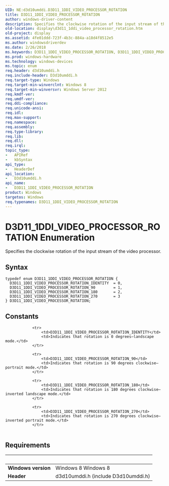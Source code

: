 ```yaml
---
UID: NE:d3d10umddi.D3D11_1DDI_VIDEO_PROCESSOR_ROTATION
title: D3D11_1DDI_VIDEO_PROCESSOR_ROTATION
author: windows-driver-content
description: Specifies the clockwise rotation of the input stream of the video processor.
old-location: display\d3d11_1ddi_video_processor_rotation.htm
old-project: display
ms.assetid: 4fe01ddd-723f-4b3c-884a-a18d4f8512e5
ms.author: windowsdriverdev
ms.date: 2/26/2018
ms.keywords: D3D11_1DDI_VIDEO_PROCESSOR_ROTATION, D3D11_1DDI_VIDEO_PROCESSOR_ROTATION enumeration [Display Devices], D3D11_1DDI_VIDEO_PROCESSOR_ROTATION_180, D3D11_1DDI_VIDEO_PROCESSOR_ROTATION_270, D3D11_1DDI_VIDEO_PROCESSOR_ROTATION_90, D3D11_1DDI_VIDEO_PROCESSOR_ROTATION_IDENTITY, d3d10umddi/D3D11_1DDI_VIDEO_PROCESSOR_ROTATION, d3d10umddi/D3D11_1DDI_VIDEO_PROCESSOR_ROTATION_180, d3d10umddi/D3D11_1DDI_VIDEO_PROCESSOR_ROTATION_270, d3d10umddi/D3D11_1DDI_VIDEO_PROCESSOR_ROTATION_90, d3d10umddi/D3D11_1DDI_VIDEO_PROCESSOR_ROTATION_IDENTITY, display.d3d11_1ddi_video_processor_rotation
ms.prod: windows-hardware
ms.technology: windows-devices
ms.topic: enum
req.header: d3d10umddi.h
req.include-header: D3d10umddi.h
req.target-type: Windows
req.target-min-winverclnt: Windows 8
req.target-min-winversvr: Windows Server 2012
req.kmdf-ver: 
req.umdf-ver: 
req.ddi-compliance: 
req.unicode-ansi: 
req.idl: 
req.max-support: 
req.namespace: 
req.assembly: 
req.type-library: 
req.lib: 
req.dll: 
req.irql: 
topic_type:
-	APIRef
-	kbSyntax
api_type:
-	HeaderDef
api_location:
-	D3d10umddi.h
api_name:
-	D3D11_1DDI_VIDEO_PROCESSOR_ROTATION
product: Windows
targetos: Windows
req.typenames: D3D11_1DDI_VIDEO_PROCESSOR_ROTATION
---
```


# D3D11_1DDI_VIDEO_PROCESSOR_ROTATION Enumeration
Specifies the clockwise rotation of the input stream of the video processor.

## Syntax
````
typedef enum D3D11_1DDI_VIDEO_PROCESSOR_ROTATION { 
  D3D11_1DDI_VIDEO_PROCESSOR_ROTATION_IDENTITY  = 0,
  D3D11_1DDI_VIDEO_PROCESSOR_ROTATION_90        = 1,
  D3D11_1DDI_VIDEO_PROCESSOR_ROTATION_180       = 2,
  D3D11_1DDI_VIDEO_PROCESSOR_ROTATION_270       = 3
} D3D11_1DDI_VIDEO_PROCESSOR_ROTATION;
````

## Constants

<table>
            
                <tr>
                    <td>D3D11_1DDI_VIDEO_PROCESSOR_ROTATION_IDENTITY</td>
                    <td>Indicates that rotation is 0 degrees—landscape mode.</td>
                </tr>
            
                <tr>
                    <td>D3D11_1DDI_VIDEO_PROCESSOR_ROTATION_90</td>
                    <td>Indicates that rotation is 90 degrees clockwise—portrait mode.</td>
                </tr>
            
                <tr>
                    <td>D3D11_1DDI_VIDEO_PROCESSOR_ROTATION_180</td>
                    <td>Indicates that rotation is 180 degrees clockwise—inverted landscape mode.</td>
                </tr>
            
                <tr>
                    <td>D3D11_1DDI_VIDEO_PROCESSOR_ROTATION_270</td>
                    <td>Indicates that rotation is 270 degrees clockwise—inverted portrait mode.</td>
                </tr>
</table>


## Requirements
| &nbsp; | &nbsp; |
| ---- |:---- |
| **Windows version** | Windows 8 Windows 8 |
| **Header** | d3d10umddi.h (include D3d10umddi.h) |